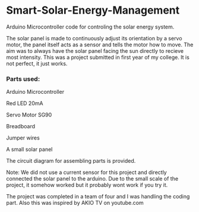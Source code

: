 # Smart-Solar-Energy-Management
Arduino Microcontroller code for controling the solar energy system.

The solar panel is made to continuously adjust its orientation by a servo motor, the panel itself acts as a sensor and tells the motor how to move.
The aim was to always have the solar panel facing the sun directly to recieve most intensity.
This was a project submitted in first year of my college. It is not perfect, it just works. 

### Parts used:
Arduino Microcontroller

Red LED 20mA

Servo Motor SG90

Breadboard

Jumper wires

A small solar panel


The circuit diagram for assembling parts is provided. 

Note: We did not use a current sensor for this project and directly connected the solar panel to the arduino. Due to the small scale of the project, it somehow worked but it probably wont work if you try it.

The project was completed in a team of four and I was handling the coding part. Also this was inspired by AKIO TV on youtube.com
